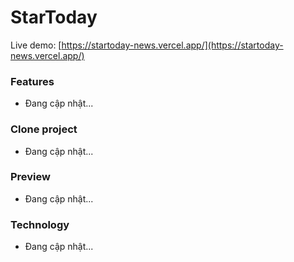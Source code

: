# StarToday

Live demo: [https://startoday-news.vercel.app/](https://startoday-news.vercel.app/)

### Features

- Đang cập nhật...

### Clone project

- Đang cập nhật...

### Preview

- Đang cập nhật...

### Technology

- Đang cập nhật...

